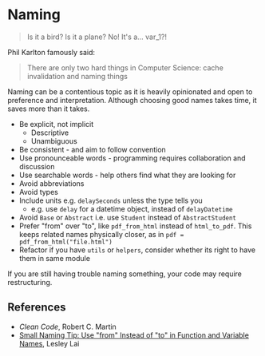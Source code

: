 # Naming

> Is it a bird? Is it a plane? No! It's a... var_1?!

Phil Karlton famously said:

> There are only two hard things in Computer Science: cache invalidation and naming things

Naming can be a contentious topic as it is heavily opinionated and open to preference and interpretation. Although choosing good names takes time, it saves more than it takes.

- Be explicit, not implicit
  - Descriptive
  - Unambiguous
- Be consistent - and aim to follow convention
- Use pronounceable words - programming requires collaboration and discussion
- Use searchable words - help others find what they are looking for
- Avoid abbreviations
- Avoid types
- Include units e.g. `delaySeconds` unless the type tells you
  - e.g. use `delay` for a datetime object, instead of `delayDatetime`
- Avoid `Base` or `Abstract` i.e. use `Student` instead of `AbstractStudent`
- Prefer "from" over "to", like `pdf_from_html` instead of `html_to_pdf`. This keeps related names physically closer, as in `pdf = pdf_from_html("file.html")`
- Refactor if you have `utils` or `helpers`, consider whether its right to have them in same module

If you are still having trouble naming something, your code may require restructuring.

## References

- _Clean Code_, Robert C. Martin
- [Small Naming Tip: Use "from" Instead of "to" in Function and Variable Names](https://lesleylai.info/en/from-vs-to/), Lesley Lai

